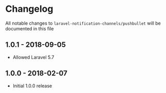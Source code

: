 # Changelog

All notable changes to `laravel-notification-channels/pushbullet` will be documented in this file

## 1.0.1 - 2018-09-05
- Allowed Laravel 5.7

## 1.0.0 - 2018-02-07
- Initial 1.0.0 release
